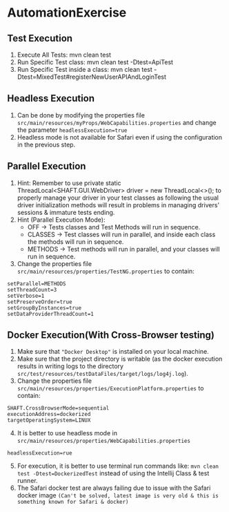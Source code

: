 # AutomationExercise


## Test Execution
1. Execute All Tests: mvn clean test 
2. Run Specific Test class: mvn clean test -Dtest=ApiTest 
3. Run Specific Test inside a class: mvn clean test -Dtest=MixedTest#registerNewUserAPIAndLoginTest

## Headless Execution
1. Can be done by modifying the properties file `src/main/resources/myProps/WebCapabilities.properties` and change the parameter `headlessExecution=true`
2. Headless mode is not available for Safari even if using the configuration in the previous step.


## Parallel Execution
1. Hint:
Remember to use private static ThreadLocal<SHAFT.GUI.WebDriver> driver = new ThreadLocal<>(); to properly manage your driver in your test classes as following the usual driver initialization methods will result in problems in managing drivers' sessions & immature tests ending.
2. Hint (Parallel Execution Mode):
   - OFF → Tests classes and Test Methods will run in sequence.
   - CLASSES → Test classes will run in parallel, and inside each class the methods will run in sequence.
   - METHODS → Test methods will run in parallel, and your classes will run in sequence. 
3. Change the properties file `src/main/resources/properties/TestNG.properties` to contain:
```
setParallel=METHODS
setThreadCount=3
setVerbose=1
setPreserveOrder=true
setGroupByInstances=true
setDataProviderThreadCount=1
```

## Docker Execution(With Cross-Browser testing)
1. Make sure that `"Docker Desktop"` is installed on your local machine.
2. Make sure that the project directory is writable (as the docker execution results in writing logs to the directory `src/test/resources/testDataFiles/target/logs/log4j.log`).
3. Change the properties file `src/main/resources/properties/ExecutionPlatform.properties` to contain: 
```
SHAFT.CrossBrowserMode=sequential
executionAddress=dockerized
targetOperatingSystem=LINUX
```
4. It is better to use headless mode in `src/main/resources/properties/WebCapabilities.properties`
```aiignore
headlessExecution=rue
```
5. For execution, it is better to use terminal run commands like: `mvn clean test -Dtest=DockerizedTest` instead of using the Intellij Class & test runner.
6. The Safari docker test are always failing due to issue with the Safari docker image `(Can't be solved, latest image is very old & this is something known for Safari & docker)`
